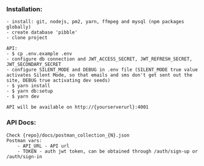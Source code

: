 ### Installation: 
   
    - install: git, nodejs, pm2, yarn, ffmpeg and mysql (npm packages globally)
    - create database 'pibble'
    - clone project
   
    API:
    - $ cp .env.example .env
    - configure db connection and JWT_ACCESS_SECRET, JWT_REFRESH_SECRET, JWT_SECONDARY_SECRET
    - configure SILENT_MODE and DEBUG in .env file (SILENT_MODE true value activates Silent Mode, so that emails and sms don't get sent out the site, DEBUG true activating dev seeds)
    - $ yarn install
    - $ yarn db:setup
    - $ yarn dev

    API will be available on http://{yourserverurl}:4001
   
### API Docs:
    Check {repo}/docs/postman_collection_{N}.json
    Postman vars: 
        - API_URL - API url
        - TOKEN - auth jwt token, can be obtained through /auth/sign-up or /auth/sign-in